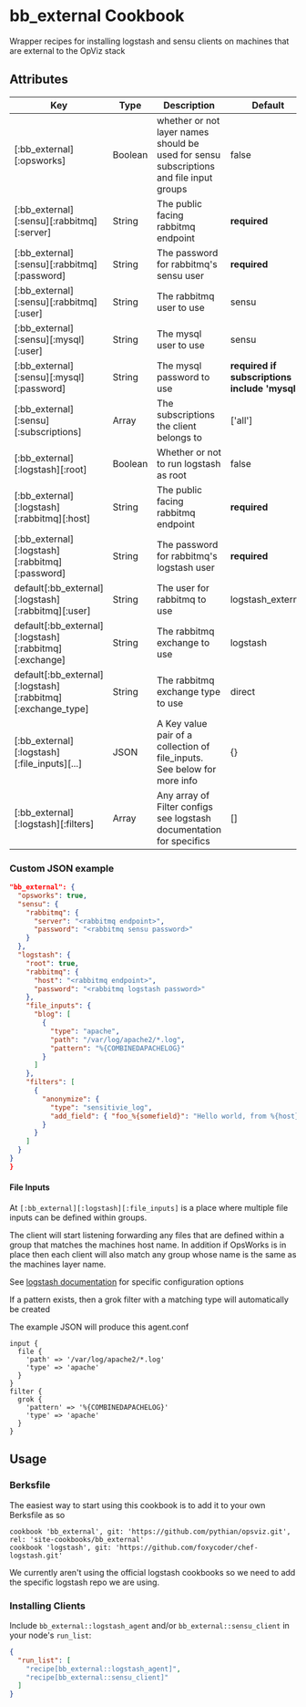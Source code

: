 # bb_external Cookbook

Wrapper recipes for installing logstash and sensu clients on machines that are external to the OpViz stack

## Attributes

|Key|Type|Description|Default|
|---|----|-----------|-------|
|[:bb_external][:opsworks]|Boolean|whether or not layer names should be used for sensu subscriptions and file input groups|false
|[:bb_external][:sensu][:rabbitmq][:server]|String|The public facing rabbitmq endpoint|**required**
|[:bb_external][:sensu][:rabbitmq][:password]|String|The password for rabbitmq's sensu user|**required**
|[:bb_external][:sensu][:rabbitmq][:user]|String|The rabbitmq user to use|sensu
|[:bb_external][:sensu][:mysql][:user]|String|The mysql user to use|sensu
|[:bb_external][:sensu][:mysql][:password]|String|The mysql password to use|**required if subscriptions include 'mysql'**
|[:bb_external][:sensu][:subscriptions]|Array|The subscriptions the client belongs to |['all']
|[:bb_external][:logstash][:root]|Boolean|Whether or not to run logstash as root|false
|[:bb_external][:logstash][:rabbitmq][:host]|String|The public facing rabbitmq endpoint|**required**
|[:bb_external][:logstash][:rabbitmq][:password]|String|The password for rabbitmq's logstash user|**required**
|default[:bb_external][:logstash][:rabbitmq][:user]|String|The user for rabbitmq to use | logstash_external
|default[:bb_external][:logstash][:rabbitmq][:exchange]|String|The rabbitmq exchange to use | logstash
|default[:bb_external][:logstash][:rabbitmq][:exchange_type]|String|The rabbitmq exchange type to use | direct
|[:bb_external][:logstash][:file_inputs][...]|JSON|A Key value pair of a collection of file_inputs. See below for more info| {} |
|[:bb_external][:logstash][:filters]|Array|Any array of Filter configs see logstash documentation for specifics| [] |

### Custom JSON example

```json
"bb_external": {
  "opsworks": true,
  "sensu": {
    "rabbitmq": {
      "server": "<rabbitmq endpoint>",
      "password": "<rabbitmq sensu password>"
    }
  },
  "logstash": {
    "root": true,
    "rabbitmq": {
      "host": "<rabbitmq endpoint>",
      "password": "<rabbitmq logstash password>"
    },
    "file_inputs": {
      "blog": [
        {
          "type": "apache",
          "path": "/var/log/apache2/*.log",
          "pattern": "%{COMBINEDAPACHELOG}"
        }
      ]
    },
    "filters": [
      {
        "anonymize": {
          "type": "sensitivie_log",
          "add_field": { "foo_%{somefield}": "Hello world, from %{host}" }
        }
      }
    ]
  }
}
}
```


#### File Inputs
At `[:bb_external][:logstash][:file_inputs]` is a place where multiple file inputs can be defined within groups.

The client will start listening forwarding any files that are defined within a group that matches the machines host name.
In addition if OpsWorks is in place then each client will also match any group whose name is the same as the machines layer name.

See [logstash documentation](http://logstash.net/docs/1.4.2/inputs/file) for specific configuration options

If a pattern exists, then a grok filter with a matching type will automatically be created

The example JSON will produce this agent.conf

```
input {
  file {
    'path' => '/var/log/apache2/*.log'
    'type' => 'apache'
  }
}
filter {
  grok {
    'pattern' => '%{COMBINEDAPACHELOG}'
    'type' => 'apache'
  }
}
```

## Usage

### Berksfile
The easiest way to start using this cookbook is to add it to your own Berksfile as so

```
cookbook 'bb_external', git: 'https://github.com/pythian/opsviz.git', rel: 'site-cookbooks/bb_external'
cookbook 'logstash', git: 'https://github.com/foxycoder/chef-logstash.git'
```

We currently aren't using the official logstash cookbooks so we need to add the specific logstash repo we are using.

### Installing Clients

Include `bb_external::logstash_agent` and/or `bb_external::sensu_client` in your node's `run_list`:

```json
{
  "run_list": [
    "recipe[bb_external::logstash_agent]",
    "recipe[bb_external::sensu_client]"
  ]
}
```
